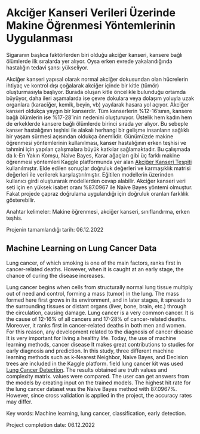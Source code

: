 # Akciğer Kanseri Verileri Üzerinde Makine Öğrenmesi Yöntemlerinin Uygulanması

Sigaranın başlıca faktörlerden biri olduğu akciğer kanseri, kansere bağlı ölümlerde ilk sıralarda yer alıyor. Oysa erken evrede yakalandığında hastalığın tedavi şansı yükseliyor.

Akciğer kanseri yapısal olarak normal akciğer dokusundan olan hücrelerin ihtiyaç ve kontrol dışı çoğalarak akciğer içinde bir kitle (tümör) oluşturmasıyla başlıyor. Burada oluşan kitle öncelikle bulunduğu ortamda büyüyor, daha ileri aşamalarda ise çevre dokulara veya dolaşım yoluyla uzak organlara (karaciğer, kemik, beyin, vb) yayılarak hasara yol açıyor.
Akciğer kanseri oldukça yaygın bir kanserdir. Tüm kanserlerin %12-16’sının, kansere bağlı ölümlerin ise %17-28’inin nedenini oluşturuyor. Üstelik hem kadın hem de erkeklerde kansere bağlı ölümlerde birinci sırada yer alıyor.
Bu sebeple kanser hastalığının teşhisi ile alakalı herhangi bir gelişme insanların
sağlıklı bir yaşam sürmesi açısından oldukça önemlidir. Günümüzde makine öğrenmesi yöntemlerinin kullanılması, kanser hastalığının
erken teşhisi ve tahmini için yapılan çalışmalara büyük katkılar sağlamaktadır. Bu çalışmada da k-En Yakın Komşu, Naive Bayes, Karar ağaçları gibi üç farklı makine öğrenmesi yöntemleri Kaggle platformunda yer
alan [Akciğer Kanseri Tespiti](https://www.kaggle.com/code/alaaadell/lung-cancer-detection/data) kullanılmıştır. Elde edilen sonuçlar doğruluk değerleri ve karmaşıklık matrisi
değerleri ile verilerek karşılaştırılmıştır. Eğitilen modellerin üzerinden kullanıcı girdi oluşturarak modellerden cevap alabilir. Akciğer kanseri veri seti için en yüksek isabet oranı %87.0967 ile Naive Bayes yöntemi olmuştur. Fakat projede çapraz doğrulama uygulandığı için doğruluk oranları farklılık gösterebilir.
 
Anahtar kelimeler: Makine öğrenmesi, akciğer kanseri, sınıflandırma, erken teşhis.

Projenin tamamlandığı tarih: 06.12.2022

## Machine Learning on Lung Cancer Data

Lung cancer, of which smoking is one of the main factors, ranks first in cancer-related deaths. However, when it is caught at an early stage, the chance of curing the disease increases.

Lung cancer begins when cells from structurally normal lung tissue multiply out of need and control, forming a mass (tumor) in the lung. The mass formed here first grows in its environment, and in later stages, it spreads to the surrounding tissues or distant organs (liver, bone, brain, etc.) through the circulation, causing damage.
Lung cancer is a very common cancer. It is the cause of 12-16% of all cancers and 17-28% of cancer-related deaths. Moreover, it ranks first in cancer-related deaths in both men and women.
For this reason, any development related to the diagnosis of cancer disease
It is very important for living a healthy life. Today, the use of machine learning methods, cancer disease
It makes great contributions to studies for early diagnosis and prediction. In this study, three different machine learning methods such as k-Nearest Neighbor, Naive Bayes, and Decision trees are included in the Kaggle platform.
field lung cancer kit was used [Lung Cancer Detection](https://www.kaggle.com/code/alaaadell/lung-cancer-detection/data). The results obtained are truth values and complexity matrix.
values were compared. The user can get answers from the models by creating input on the trained models. The highest hit rate for the lung cancer dataset was the Naive Bayes method with 87.0967%. However, since cross validation is applied in the project, the accuracy rates may differ.
 
Key words: Machine learning, lung cancer, classification, early detection.

Project completion date: 06.12.2022
